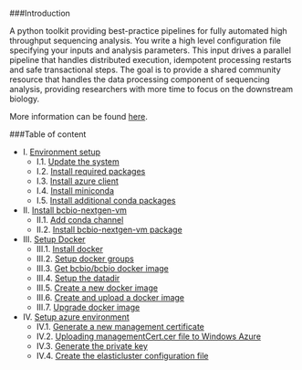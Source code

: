 ###Introduction

A python toolkit providing best-practice pipelines for fully automated high throughput sequencing analysis. You write a high level configuration file specifying your inputs and analysis parameters. This input drives a parallel pipeline that handles distributed execution, idempotent processing restarts and safe transactional steps. The goal is to provide a shared community resource that handles the data processing component of sequencing analysis, providing researchers with more time to focus on the downstream biology.

More information can be found [here](https://bcbio-nextgen.readthedocs.org/en/latest/).

###Table of content

- I. [Environment setup](https://alexandrucoman.github.io/docs-azure-bcbiovm/doc/environment-setup.html)
    - I.1. [Update the system](https://alexandrucoman.github.io/docs-azure-bcbiovm/doc/environment-setup.html#i1-update-the-system)
    - I.2. [Install required packages](https://alexandrucoman.github.io/docs-azure-bcbiovm/doc/environment-setup.html#i2-install-required-packages)
    - I.3. [Install azure client](https://alexandrucoman.github.io/docs-azure-bcbiovm/doc/environment-setup.html#i3-install-azure-client)
    - I.4. [Install miniconda](https://alexandrucoman.github.io/docs-azure-bcbiovm/doc/environment-setup.html#i4-install-miniconda)
    - I.5. [Install additional conda packages](https://alexandrucoman.github.io/docs-azure-bcbiovm/doc/environment-setup.html#i5-install-additional-conda-packages)
- II. [Install bcbio-nextgen-vm](https://alexandrucoman.github.io/docs-azure-bcbiovm/doc/install-bcbio-nextgen-vm.html)
    - II.1. [Add conda channel](https://alexandrucoman.github.io/docs-azure-bcbiovm/doc/install-bcbio-nextgen-vm.html#ii1-add-conda-channel)
    - II.2. [Install bcbio-nextgen-vm package](https://alexandrucoman.github.io/docs-azure-bcbiovm/doc/install-bcbio-nextgen-vm.html#ii2-install-bcbio-nextgen-vm-package)
- III. [Setup Docker](https://alexandrucoman.github.io/doc/setup-docker.html)
    - III.1. [Install docker](https://alexandrucoman.github.io/doc/setup-docker.html#install-docker)
    - III.2. [Setup docker groups](https://alexandrucoman.github.io/doc/setup-docker.html#setup-docker-groups)
    - III.3. [Get bcbio/bcbio docker image](https://alexandrucoman.github.io/doc/setup-docker.html#get-bcbiobcbio-docker-image)
    - III.4. [Setup the datadir](https://alexandrucoman.github.io/doc/setup-docker.html#setup-the-datadir)
    - III.5. [Create a new docker image](https://alexandrucoman.github.io/doc/setup-docker.html#create-a-new-docker-image)
    - III.6. [Create and upload a docker image](https://alexandrucoman.github.io/doc/setup-docker.html#create-and-upload-a-docker-image)
    - III.7. [Upgrade docker image](https://alexandrucoman.github.io/doc/setup-docker.html#upgrade-docker-image)
- IV. [Setup azure environment](https://alexandrucoman.github.io/docs-azure-bcbiovm/doc/setup-azure-environment.html)
    - IV.1. [Generate a new management certificate](https://alexandrucoman.github.io/docs-azure-bcbiovm/doc/setup-azure-environment.html#generate-a-new-management-certificate)
    - IV.2. [Uploading managementCert.cer file to Windows Azure](https://alexandrucoman.github.io/docs-azure-bcbiovm/doc/setup-azure-environment.html#uploading-managementcertcer-file-to-windows-azure)
    - IV.3. [Generate the private key](https://alexandrucoman.github.io/docs-azure-bcbiovm/doc/setup-azure-environment.html#generate-the-private-key)
    - IV.4. [Create the elasticluster configuration file](https://alexandrucoman.github.io/docs-azure-bcbiovm/doc/setup-azure-environment.html#create-the-elasticluster-configuration-file)
